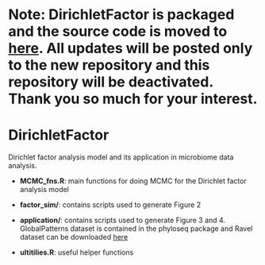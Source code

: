 # **Note:** DirichletFactor is packaged and the source code is moved to [here](https://github.com/boyuren158/DirFactor). All updates will be posted only to the new repository and this repository will be deactivated. Thank you so much for your interest.

# DirichletFactor
Dirichlet factor analysis model and its application in microbiome data analysis.

* **MCMC_fns.R**: main functions for doing MCMC for the Dirichlet factor analysis model

* **factor_sim/**: contains scripts used to generate Figure 2

* **application/**: contains scripts used to generate Figure 3 and 4. GlobalPatterns dataset is contained in the phyloseq package and Ravel dataset can be downloaded [here](https://www.dropbox.com/s/ojiqzltzlwe34ok/RavelafterIgraph.RData?dl=0)

* **ultitilies.R**: useful helper functions
